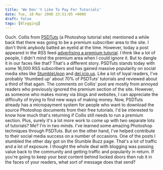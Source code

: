 ```yaml
---
title: 'We Don''t Like To Pay For Tutorials'
date: Tue, 18 Mar 2008 23:51:05 +0000
draft: false
tags: [Blogging]
---
```


Ouch. Collis from [PSDTuts](http://psdtuts.com/) (a Photoshop tutorial site) mentioned a while back that there was going to be a premium subscriber area to the site. I don't think anybody batted an eyelid at the time. However, today a post appeared in the RSS feed [advertising a premium tutorial](http://psdtuts.com/news/new-plus-tutorial-how-to-create-a-time-machine-like-icon/). I think like a lot of people, I didn't mind the premium area when I could ignore it. But to dangle it in our faces like that? That's a different story. PSDTuts stands today with some 16,000 RSS subscribers and has gained massive popularity on social media sites like [StumbleUpon](http://www.stumbleupon.com) and [del.icio.us](http://del.icio.us). Like a lot of loyal readers, I've probably 'thumbed up' about 70% of PSDTuts' tutorials and reviewed about a third of that again. The comments on Collis' post are mostly from annoyed readers who previously ignored the premium section of the site. However, as someone who makes money via blogs and websites, I can appreciate the difficulty of trying to find new ways of making money. Now, PSDTuts already has a micropayment system for people who want to download the source Photoshop documents from their free tutorials. I'd be interested to know how much that's returning if Collis still needs to run a premium section. Plus, surely it's a lot more work to come up with two separate lots of tutorials? Me? I'm in two minds. I've learned some amazing Photoshop techniques through PSDTuts. But on the other hand, I've helped contribute to their social media success on a number of occasions. One of the posts I stumbled the other day got on the Stumble Buzz page. That's a lot of traffic and a lot of exposure. I thought the whole deal with blogging was passing value back to the community and getting traffic and popularity in return. If you're going to keep your best content behind locked doors then rub it in the faces of your readers, what sort of message does that send?